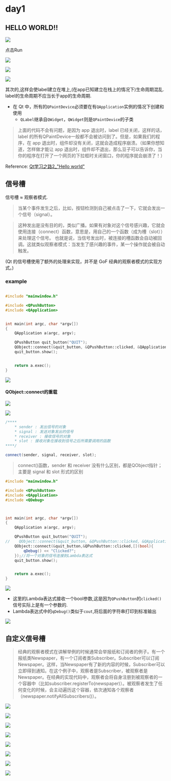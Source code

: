 # day1

## HELLO WORLD!!


![](assets/markdown-img-paste-20210719145630343.png)

点击Run

![](assets/markdown-img-paste-20210719145615480.png)


![](assets/markdown-img-paste-20210719145821277.png)


![](assets/markdown-img-paste-20210719150351455.png)

其次的,这样会使label建立在堆上,(在app已知建立在栈上的情况下)生命周期混乱. label的生命周期不应当长于app的生命周期.

- 在 Qt 中，所有的`QPaintDevice`必须要在有`QApplication`实例的情况下创建和使用
    - `QLabel`继承自`QWidget`，`QWidget`则是`QPaintDevice`的子类

> 上面的代码不会有问题，是因为 app 退出时，label 已经关闭，这样的话，label 的所有QPaintDevice一般都不会被访问到了。但是，如果我们的程序，在 app 退出时，组件却没有关闭，这就会造成程序崩溃。（如果你想知道，怎样做才能让 app 退出时，组件却不退出，那么豆子可以告诉你，当你的程序在打开了一个网页的下拉框时关闭窗口，你的程序就会崩溃了！）

Reference: [Qt学习之路2_"Hello world"](https://www.devbean.net/2012/08/qt-study-road-2-hello-world/)


## 信号槽

信号槽 $\approx$ 观察者模式.

>  当某个事件发生之后，比如，按钮检测到自己被点击了一下，它就会发出一个信号（signal）。

>  这种发出是没有目的的，类似广播。如果有对象对这个信号感兴趣，它就会使用连接（connect）函数，意思是，用自己的一个函数（成为槽（slot））来处理这个信号。
>  也就是说，当信号发出时，被连接的槽函数会自动被回调。这就类似观察者模式：当发生了感兴趣的事件，某一个操作就会被自动触发。

(Qt 的信号槽使用了额外的处理来实现，并不是 GoF 经典的观察者模式的实现方式。)

### example

```Cpp

#include "mainwindow.h"

#include <QPushButton>
#include <QApplication>


int main(int argc, char *argv[])
{
    QApplication a(argc, argv);

    QPushButton quit_button("QUIT");
    QObject::connect(&quit_button, &QPushButton::clicked, &QApplication::quit);
    quit_button.show();


    return a.exec();
}

```

![](assets/markdown-img-paste-20210719152050138.png)


#### QObject::connect的重载

![](assets/markdown-img-paste-20210719152830231.png)


![](assets/markdown-img-paste-20210719152732365.png)

```Cpp
/****
    * sender : 发出信号的对象
    * signal : 发送对象发出的信号
    * receiver : 接收信号的对象
    * slot : 接收对象在接收到信号之后所需要调用的函数
****/

connect(sender, signal, receiver, slot);
```

> connect()函数，sender 和 receiver 没有什么区别，都是QObject指针；主要是 signal 和 slot 形式的区别

```Cpp
#include "mainwindow.h"

#include <QPushButton>
#include <QApplication>
#include <QDebug>



int main(int argc, char *argv[])
{
    QApplication a(argc, argv);

    QPushButton quit_button("QUIT");
//    QObject::connect(&quit_button, &QPushButton::clicked, &QApplication::quit);
    QObject::connect(&quit_button,&QPushButton::clicked,[](bool){
        qDebug() << "Clicked?";
    });//将一个对象的信号连接到Lambda表达式
    quit_button.show();


    return a.exec();
}
```

![](assets/markdown-img-paste-20210719153925856.png)


- 这里的Lambda表达式接收一个bool参数,这是因为`QPushButton`的`clicked()`信号实际上是有一个参数的.
- Lambda表达式中的`qDebug()`类似于`cout`,将后面的字符串打印到标准输出


![](assets/markdown-img-paste-20210719154401799.png)

## 自定义信号槽

> 经典的观察者模式在讲解举例的时候通常会举报纸和订阅者的例子。有一个报纸类Newspaper，有一个订阅者类Subscriber。Subscriber可以订阅Newspaper。这样，当Newspaper有了新的内容的时候，Subscriber可以立即得到通知。在这个例子中，观察者是Subscriber，被观察者是Newspaper。在经典的实现代码中，观察者会将自身注册到被观察者的一个容器中（比如subscriber.registerTo(newspaper)）。被观察者发生了任何变化的时候，会主动遍历这个容器，依次通知各个观察者（newspaper.notifyAllSubscribers()）。



![](assets/markdown-img-paste-20210719160040853.png)

![](assets/markdown-img-paste-20210719164812353.png)

![](assets/markdown-img-paste-20210719160935567.png)

![](assets/markdown-img-paste-20210719164822202.png)

![](assets/markdown-img-paste-20210719161407856.png)

![](assets/markdown-img-paste-20210719164834474.png)


![](assets/markdown-img-paste-20210719164857415.png)


![](assets/markdown-img-paste-20210719170428289.png)
